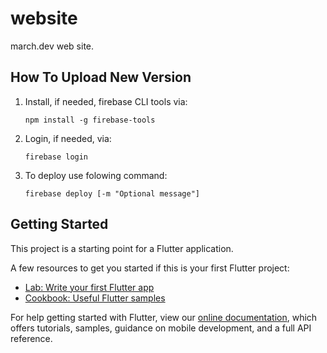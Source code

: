 # website

march.dev web site.

## How To Upload New Version

1. Install, if needed, firebase CLI tools via:
    
    `npm install -g firebase-tools`

2. Login, if needed, via:

    `firebase login`

3. To deploy use folowing command:

    `firebase deploy [-m "Optional message"]`

## Getting Started

This project is a starting point for a Flutter application.

A few resources to get you started if this is your first Flutter project:

- [Lab: Write your first Flutter app](https://flutter.dev/docs/get-started/codelab)
- [Cookbook: Useful Flutter samples](https://flutter.dev/docs/cookbook)

For help getting started with Flutter, view our
[online documentation](https://flutter.dev/docs), which offers tutorials,
samples, guidance on mobile development, and a full API reference.
